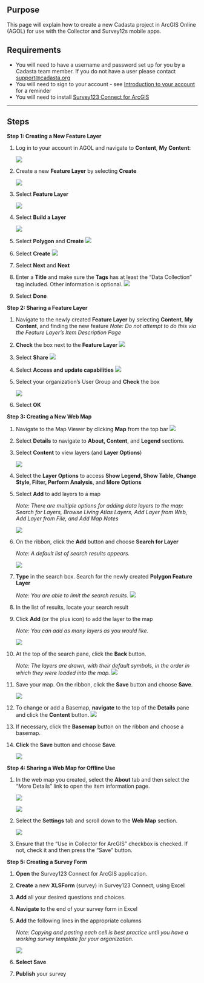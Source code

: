 ## Purpose

This page will explain how to create a new Cadasta project in ArcGIS Online (AGOL) for use with the Collector and Survey12s mobile apps.

## Requirements

- You will need to have a username and password set up for you by a Cadasta team member. If you do not have a user please contact support@cadasta.org
- You will need to sign to your account - see [Introduction to your account](intro_to_account/index.md) for a reminder
- You will need to install [Survey123 Connect for ArcGIS](https://www.esri.com/en-us/arcgis/products/survey123/resources)

---

## Steps

__**Step 1: Creating a New Feature Layer**__

1. Log in to your account in AGOL and navigate to **Content**, **My Content**:
	
 	![](imgs/image13.png)	


2. Create a new **Feature Layer** by selecting **Create**

	![](imgs/image5.png)

3. Select **Feature Layer**

	![](imgs/image14.png)

1. Select **Build a Layer**

	![](imgs/image3.png)
1. Select **Polygon** and **Create**
	![](imgs/image8.png)


1. Select **Create**
	![](imgs/image20.png)

1. Select **Next** and **Next**

1. Enter a **Title** and make sure the **Tags** has at least the “Data Collection” tag included. Other information is optional. 
	![](imgs/image12.png)


1. Select **Done** 


__**Step 2: Sharing a Feature Layer**__
1. Navigate to the newly created **Feature Layer** by selecting **Content**, **My Content**, and finding the new feature
_Note: Do not attempt to do this via the Feature Layer’s Item Description Page_

1. **Check** the box next to the **Feature Layer**
	![](imgs/image21.png)

1. Select **Share**
	![](imgs/image19.png)

1. Select **Access and update capabilities**
	![](imgs/image17.png)

1. Select your organization’s User Group and **Check** the box

	![](imgs/image6.png)

1. Select **OK**




__**Step 3: Creating a New Web Map**__

1. Navigate to the Map Viewer by clicking **Map** from the top bar
	![](imgs/image2.png)

1. Select **Details** to navigate to **About, Content**, and **Legend** sections.

1. Select **Content** to view layers (and **Layer Options**)
	
	![](imgs/image1.png)

1. Select the **Layer Options** to access **Show Legend, Show Table, Change Style, 
Filter, Perform Analysis**, and **More Options**

1. Select **Add** to add layers to a map

	_Note: There are multiple options for adding data layers to the map: Search for Layers, Browse Living Atlas Layers, Add Layer from Web, Add Layer from File, and Add Map Notes_

	![](imgs/image18.png)

1. On the ribbon, click the **Add** button and choose **Search for Layer**

	_Note: A default list of search results appears._
 
 	![](imgs/image9.png)

1. **Type** in the search box. Search for the newly created **Polygon Feature Layer**
   
	_Note: You are able to limit the search results._
 	![](imgs/image4.png)

1. In the list of results, locate your search result
1. Click **Add** (or the plus icon) to add the layer to the map
	
	_Note: You can add as many layers as you would like._
 	
	 ![](imgs/image15.png)

1. At the top of the search pane, click the **Back** button.

	_Note: The layers are drawn, with their default symbols, in the order in which they were loaded into the map._
	 ![](imgs/image22.png)

1. Save your map. On the ribbon, click the **Save** button and choose **Save**.
	 
	 ![](imgs/image7.png)


12. To change or add a Basemap, **navigate** to the top of the **Details** pane and click the **Content** button.
	![](imgs/image1.png)

1. If necessary, click the **Basemap** button on the ribbon and choose a basemap.
 
1. **Click** the **Save** button and choose **Save**.
	 
	 ![](imgs/image7.png)


__**Step 4: Sharing a Web Map for Offline Use**__

1. In the web map you created, select the **About** tab and then select the “More Details” link to open the item information page.
	 
	 ![](imgs/image11.jpg)

	 ![](imgs/image10.png)

 


1. Select the **Settings** tab and scroll down to the **Web Map** section. 

	 ![](imgs/image16.png)

1. Ensure that the “Use in Collector for ArcGIS” checkbox is checked. If not, check it and then press the “Save” button.
 
 

__**Step 5: Creating a Survey Form**__

1. **Open** the Survey123 Connect for ArcGIS application.

2. **Create** a new **XLSForm** (survey) in Survey123 Connect, using Excel

1. **Add** all your desired questions and choices.

1. **Navigate** to the end of your survey form in Excel

1. **Add** the following lines in the appropriate columns
	
	*Note: Copying and pasting each cell is best practice until you have a working survey template for your organization.*

	 ![](imgs/image23.jpg)

1. **Select Save**
2. **Publish** your survey


